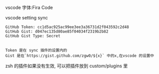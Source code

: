 
vscode 字体:Fira Code

vscode setting sync
```
GitHub Token: cc1d5ac925ac99ee3ee3a36731d2f043592c2d48
GitHub Gist: d047ec135d80ae85f04034f2319b2b82
GitHub Gist Type: Secret


Token 是在 sync 插件的设置内的
Gist 是在`https://gist.github.com/zgw0/${x}` 中的x,在vscode 的设置中 
```

zsh 的插件如果没有生效, 可以把插件放到 custom/plugins 里
